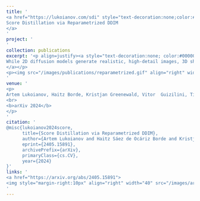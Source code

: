 ```yaml
---
title: '
<a href="https://lukoianov.com/sdi" style="text-decoration:none;color:#000000;text-align:justify;"> 
Score Distillation via Reparametrized DDIM
</a>
'
project: '
'
collection: publications
excerpt: '<p align=justify><a style="text-decoration:none; color:#000000; align:justify;">
While 2D diffusion models generate realistic, high-detail images, 3D shape generation methods like Score Distillation Sampling (SDS) built on these 2D diffusion models produce cartoon-like, over-smoothed shapes. To help explain this discrepancy, we show that the image guidance used in Score Distillation can be understood as the velocity field of a 2D denoising generative process, up to the choice of a noise term. In particular, after a change of variables, SDS resembles a high-variance version of Denoising Diffusion Implicit Models (DDIM) with a differently-sampled noise term: SDS introduces noise i.i.d. randomly at each step, while DDIM infers it from the previous noise predictions. This excessive variance can lead to over-smoothing and unrealistic outputs. We show that a better noise approximation can be recovered by inverting DDIM in each SDS update step. This modification makes SDS generative process for 2D images almost identical to DDIM. In 3D, it removes over-smoothing, preserves higher-frequency detail, and brings the generation quality closer to that of 2D samplers. Experimentally, our method achieves better or similar 3D generation quality compared to other state-of-the-art Score Distillation methods, all without training additional neural networks or multi-view supervision, and providing useful insights into relationship between 2D and 3D asset generation with diffusion models.
</a></p>
<p><img src="/images/publications/reparametrized.gif" align="right" width="100%" style="margin:0 0 20px 0"></p>
'
venue: '
<p>
Artem Lukoianov, Haitz Borde, Kristjan Greenewald, Vitor  Guizilini, Timur Bagautdinov, Vincent Sitzmann, Justin Solomon
<br>
<b>arXiv 2024</b>
</p>
'
citation: '
@misc{lukoianov2024score,
      title={Score Distillation via Reparametrized DDIM}, 
      author={Artem Lukoianov and Haitz Sáez de Ocáriz Borde and Kristjan Greenewald and Vitor Campagnolo Guizilini and Timur Bagautdinov and Vincent Sitzmann and Justin Solomon},
      eprint={2405.15891},
      archivePrefix={arXiv},
      primaryClass={cs.CV},
      year={2024}
}'
links: '
<a href="https://arxiv.org/abs/2405.15891">
<img style="margin-right:10px" align="right" width="40" src="/images/arxiv.png"></a>
'
---
```

